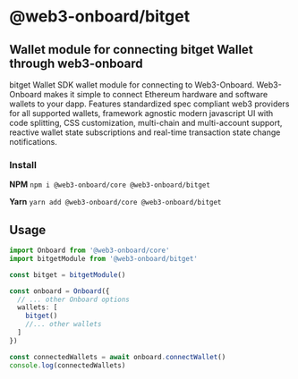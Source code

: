 # @web3-onboard/bitget

## Wallet module for connecting bitget Wallet through web3-onboard

bitget Wallet SDK wallet module for connecting to Web3-Onboard. Web3-Onboard makes it simple to connect Ethereum hardware and software wallets to your dapp. Features standardized spec compliant web3 providers for all supported wallets, framework agnostic modern javascript UI with code splitting, CSS customization, multi-chain and multi-account support, reactive wallet state subscriptions and real-time transaction state change notifications.

### Install

**NPM**
`npm i @web3-onboard/core @web3-onboard/bitget`

**Yarn**
`yarn add @web3-onboard/core @web3-onboard/bitget`

## Usage

```typescript
import Onboard from '@web3-onboard/core'
import bitgetModule from '@web3-onboard/bitget'

const bitget = bitgetModule()

const onboard = Onboard({
  // ... other Onboard options
  wallets: [
    bitget()
    //... other wallets
  ]
})

const connectedWallets = await onboard.connectWallet()
console.log(connectedWallets)
```
